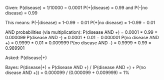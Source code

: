 Given:
P(disease) = 1/10000 = 0.0001
P(+|disease) = 0.99 and P(-|no disease) = 0.99

This means:
P(-|disease) = 1-0.99 = 0.01
P(+|no disease) = 1-0.99 = 0.01

AND probabilities (via multiplication):
P(disease AND +) = 0.0001 * 0.99 = 0.000099
P(disease AND -) = 0.0001 * 0.01 = 0.000001
P(no disease AND +) = 0.9999 * 0.01 = 0.009999
P(no disease AND -) = 0.9999 * 0.99 = 0.989901

Asked:
P(disease|+)

Bayes:
P(disease|+) = P(disease AND +) / (P(disease AND +) + P(no disease AND +))
= 0.000099 / (0.000099 + 0.009999) = 1%

